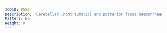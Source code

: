 ```yaml
---
ICD10: P526
Description: "Cerebellar (nontraumatic) and posterior fossa haemorrhage of fetus and newborn"
Matters: No
Weight: 0
---
```


